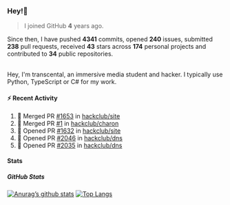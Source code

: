 ### Hey!👋
<!-- [![Banner](banner.png)](https://dillonb07.is-a.dev) -->


> I joined GitHub **4** years ago.

Since then, I have pushed **4341** commits, opened **240** issues, submitted **238** pull requests, received **43** stars across **174** personal projects and contributed to **34** public repositories.

<br>
Hey, I'm transcental, an immersive media student and hacker. I typically use Python, TypeScript or C# for my work.

<br>

#### :zap: Recent Activity

<!--START_SECTION:activity-->
1. 🎉 Merged PR [#1653](https://github.com/hackclub/site/pull/1653) in [hackclub/site](https://github.com/hackclub/site)
2. 🎉 Merged PR [#1](https://github.com/hackclub/charon/pull/1) in [hackclub/charon](https://github.com/hackclub/charon)
3. 💪 Opened PR [#1632](https://github.com/hackclub/site/pull/1632) in [hackclub/site](https://github.com/hackclub/site)
4. 💪 Opened PR [#2046](https://github.com/hackclub/dns/pull/2046) in [hackclub/dns](https://github.com/hackclub/dns)
5. 💪 Opened PR [#2035](https://github.com/hackclub/dns/pull/2035) in [hackclub/dns](https://github.com/hackclub/dns)
<!--END_SECTION:activity-->

#### Stats

##### GitHub Stats
[![Anurag’s github stats](https://github-readme-stats.vercel.app/api?username=transcental&show_icons=true&theme=radical)](https://github.com/transcental)
[![Top Langs](https://github-readme-stats.vercel.app/api/top-langs/?username=transcental&layout=compact&theme=radical)](https://github.com/transcental)
